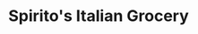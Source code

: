 ---
title: "Spirito's Italian Grocery"
url: /collinsville/spiritos-italian-grocery/
shop: convenience
---